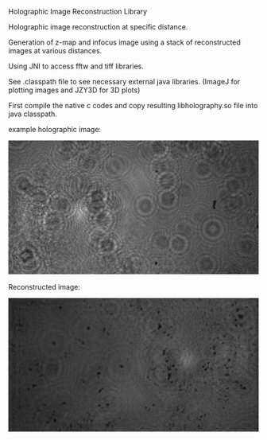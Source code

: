 Holographic Image Reconstruction Library

Holographic image reconstruction at specific distance.

Generation of z-map and infocus image using a stack of reconstructed
images at various distances.

Using JNI to access fftw and tiff libraries.

See .classpath file to see necessary external java libraries.
(ImageJ for plotting images and JZY3D for 3D plots)

First compile the native c codes and copy resulting libholography.so
file into java classpath.

example holographic image:

![Alt text](https://github.com/dugannaz/Holography/blob/master/image.tif "Holographic image")

Reconstructed image:

![Alt text](https://github.com/dugannaz/Holography/blob/master/reconstructed.png "Reconstructed image")
